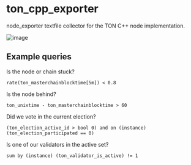 # ton_cpp_exporter

node_exporter textfile collector for the TON C++ node implementation.

![image](https://user-images.githubusercontent.com/859697/82453550-f4c9aa00-9ab0-11ea-9ae6-8cb63032e6af.png)

## Example queries
    
Is the node or chain stuck?

    rate(ton_masterchainblocktime[5m]) < 0.8
    
Is the node behind?

    ton_unixtime - ton_masterchainblocktime > 60

Did we vote in the current election?

    (ton_election_active_id > bool 0) and on (instance) (ton_election_participated == 0)
    
Is one of our validators in the active set?

    sum by (instance) (ton_validator_is_active) != 1
